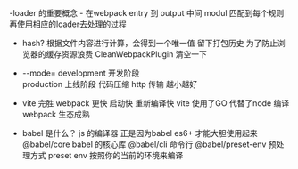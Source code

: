 -loader 的重要概念
    - 在webpack entry 到 output 中间
        modul 匹配到每个规则
        再使用相应的loader去处理的过程
        
- hash?
    根据文件内容进行计算，会得到一个唯一值  留下打包历史
    为了防止浏览器的缓存资源浪费  CleanWebpackPlugin 清空一下
    
- --mode=
    development 开发阶段    
    production 上线阶段 代码压缩    http 传输 越小越好

- vite 完胜 webpack 
    更快    启动快 重新编译快
    vite 使用了GO 代替了node 编译
    webpack 生态成熟  


- babel 是什么？
    js 的编译器 正是因为babel es6+ 才能大胆使用起来
    @babel/core babel 的核心库
    @babel/cli 命令行
    @babel/preset-env   预处理方式 preset   env 按照你的当前的环境来编译
    

